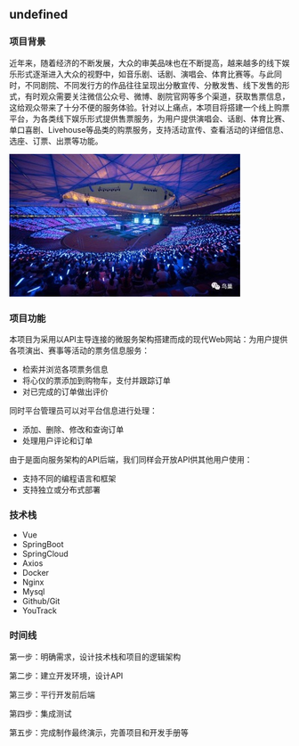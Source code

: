 ## undefined

### 项目背景

近年来，随着经济的不断发展，大众的审美品味也在不断提高，越来越多的线下娱乐形式逐渐进入大众的视野中，如音乐剧、话剧、演唱会、体育比赛等。与此同时，不同剧院、不同发行方的作品往往呈现出分散宣传、分散发售、线下发售的形式，有时观众需要关注微信公众号、微博、剧院官网等多个渠道，获取售票信息，这给观众带来了十分不便的服务体验。针对以上痛点，本项目将搭建一个线上购票平台，为各类线下娱乐形式提供售票服务，为用户提供演唱会、话剧、体育比赛、单口喜剧、Livehouse等品类的购票服务，支持活动宣传、查看活动的详细信息、选座、订票、出票等功能。

![现场](./resources/live.jpg)

### 项目功能

本项目为采用以API主导连接的微服务架构搭建而成的现代Web网站：为用户提供各项演出、赛事等活动的票务信息服务：

- 检索并浏览各项票务信息
- 将心仪的票添加到购物车，支付并跟踪订单
- 对已完成的订单做出评价

同时平台管理员可以对平台信息进行处理：

- 添加、删除、修改和查询订单
- 处理用户评论和订单

由于是面向服务架构的API后端，我们同样会开放API供其他用户使用：

- 支持不同的编程语言和框架
- 支持独立或分布式部署

### 技术栈

- Vue
- SpringBoot
- SpringCloud
- Axios
- Docker
- Nginx
- Mysql
- Github/Git
- YouTrack

### 时间线

第一步：明确需求，设计技术栈和项目的逻辑架构

第二步：建立开发环境，设计API

第三步：平行开发前后端

第四步：集成测试

第五步：完成制作最终演示，完善项目和开发手册等

